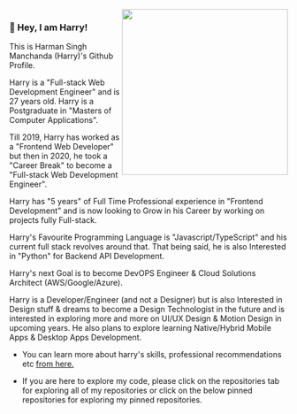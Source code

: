 <img align="right" src="https://firebasestorage.googleapis.com/v0/b/harry-manchanda.appspot.com/o/code.png?alt=media&token=88024a0c-d1c0-4ab6-aabf-894a76b51083" height="300" width="300">

### 🤘 Hey, I am Harry!

This is Harman Singh Manchanda (Harry)'s Github Profile.

Harry is a "Full-stack Web Development Engineer" and is 27 years old. Harry is a Postgraduate in "Masters of Computer Applications".

Till 2019, Harry has worked as a "Frontend Web Developer" but then in 2020, he took a "Career Break" to become a "Full-stack Web Development Engineer".

Harry has "5 years" of Full Time Professional experience in "Frontend Development" and is now looking to Grow in his Career by working on projects fully Full-stack.

Harry's Favourite Programming Language is "Javascript/TypeScript" and his current full stack revolves around that.
That being said, he is also Interested in "Python" for Backend API Development.

Harry's next Goal is to become DevOPS Engineer & Cloud Solutions Architect (AWS/Google/Azure).

Harry is a Developer/Engineer (and not a Designer) but is also Interested in Design stuff & dreams to become a Design Technologist in the future and is interested in exploring more and more on UI/UX Design & Motion Design in upcoming years. He also plans to explore learning Native/Hybrid Mobile Apps & Desktop Apps Development.

- You can learn more about harry's skills, professional recommendations etc <a href="https://www.linkedin.com/in/harrymanchanda" target="_blank">from here.</a>

- If you are here to explore my code, please click on the repositories tab for exploring all of my repositories or click on the below pinned repositories for exploring my pinned repositories.
